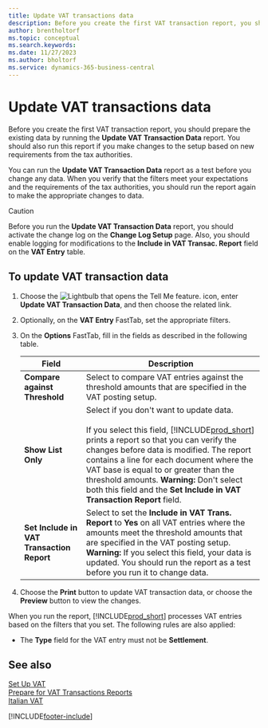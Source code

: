 ```yaml
---
title: Update VAT transactions data
description: Before you create the first VAT transaction report, you should prepare the existing data in the Italian version of Business Central.
author: brentholtorf
ms.topic: conceptual
ms.search.keywords:
ms.date: 11/27/2023
ms.author: bholtorf
ms.service: dynamics-365-business-central
---
```

# Update VAT transactions data
Before you create the first VAT transaction report, you should prepare the existing data by running the **Update VAT Transaction Data** report. You should also run this report if you make changes to the setup based on new requirements from the tax authorities.  

You can run the **Update VAT Transaction Data** report as a test before you change any data. When you verify that the filters meet your expectations and the requirements of the tax authorities, you should run the report again to make the appropriate changes to data.  

> [!CAUTION]  
>  Before you run the **Update VAT Transaction Data** report, you should activate the change log on the **Change Log Setup** page. Also, you should enable logging for modifications to the **Include in VAT Transac. Report** field on the **VAT Entry** table.  

## To update VAT transaction data  

1.  Choose the ![Lightbulb that opens the Tell Me feature.](../../media/ui-search/search_small.png "Tell me what you want to do") icon, enter **Update VAT Transaction Data**, and then choose the related link.  
2.  Optionally, on the **VAT Entry** FastTab, set the appropriate filters.  
3.  On the **Options** FastTab, fill in the fields as described in the following table.  

    |Field|Description|  
    |---------------------------------|---------------------------------------|  
    |**Compare against Threshold**|Select to compare VAT entries against the threshold amounts that are specified in the VAT posting setup.|  
    |**Show List Only**|Select if you don't want to update data.<br /><br /> If you select this field, [!INCLUDE[prod_short](../../includes/prod_short.md)] prints a report so that you can verify the changes before data is modified. The report contains a line for each document where the VAT base is equal to or greater than the threshold amounts. **Warning:**  Don't select both this field and the **Set Include in VAT Transaction Report** field.|  
    |**Set Include in VAT Transaction Report**|Select to set the **Include in VAT Trans. Report** to **Yes** on all VAT entries where the amounts meet the threshold amounts that are specified in the VAT posting setup. **Warning:**  If you select this field, your data is updated. You should run the report as a test before you run it to change data.|  

4.  Choose the **Print** button to update VAT transaction data, or choose the **Preview** button to view the changes.  

When you run the report, [!INCLUDE[prod_short](../../includes/prod_short.md)] processes VAT entries based on the filters that you set. The following rules are also applied:  

- The **Type** field for the VAT entry must not be **Settlement**.  

## See also  
[Set Up VAT](../../finance-setup-vat.md)  
 [Prepare for VAT Transactions Reports](how-to-prepare-for-vat-transactions-reports.md)   
 [Italian VAT](italian-vat.md)   


[!INCLUDE[footer-include](../../includes/footer-banner.md)]
